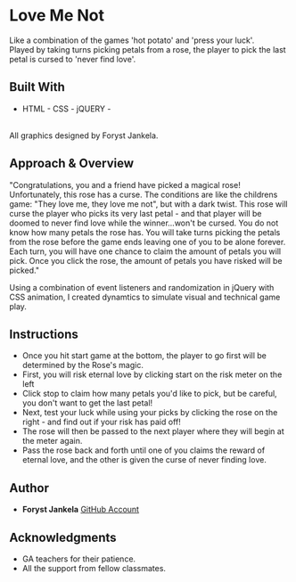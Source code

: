 # Love Me Not

Like a combination of the games 'hot potato' and 'press your luck'.<br>
Played by taking turns picking petals from a rose, the player to pick the last petal is cursed to 'never find love'.

## Built With

- HTML - CSS - jQUERY -
<br>
All graphics designed by Foryst Jankela.


## Approach & Overview

"Congratulations, you and a friend have picked a magical rose!
Unfortunately, this rose has a curse.
The conditions are like the childrens game:
"They love me, they love me not",
but with a dark twist.
This rose will curse the player who picks its very last petal - 
and that player will be doomed to never find love 
while the winner...won't be cursed.
You do not know how many petals the rose has.
You will take turns picking the petals from the rose before the game ends 
leaving one of you to be alone forever.
Each turn, you will have one chance to claim the amount of petals you will pick.
Once you click the rose, 
the amount of petals you have risked will be picked."

Using a combination of event listeners and randomization in jQuery with CSS animation, I created dynamtics to simulate visual and technical game play. 

## Instructions

- Once you hit start game at the bottom, the player to go first will be determined by the Rose's magic.
- First, you will risk eternal love by clicking start on the risk meter on the left
- Click stop to claim how many petals you'd like to pick, but be careful, you don't want to get the last petal!
- Next, test your luck while using your picks by clicking the rose on the right - and find out if your risk has paid off!
- The rose will then be passed to the next player where they will begin at the meter again.
- Pass the rose back and forth until one of you claims the reward of eternal love, and the other is given the curse of never finding love.


## Author

* **Foryst Jankela**
 [GitHub Account](https://github.com/forystj)

## Acknowledgments

* GA teachers for their patience.
* All the support from fellow classmates.
